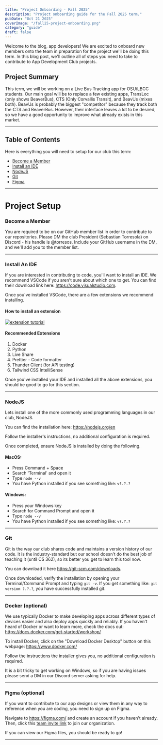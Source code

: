 ```yaml
---
title: "Project Onboarding - Fall 2025"
description: "Project onboarding guide for the Fall 2025 term."
pubDate: "Oct 21 2025"
coverImage: "/fall25-project-onboarding.png"
category: "guide"
draft: false
---
```


Welcome to the blog, app developers! We are excited to onboard new members onto the team in preparation for the project we'll be doing this term. In this blog post, we'll outline all of steps you need to take to contribute to App Development Club projects.

## Project Summary

This term, we will be working on a Live Bus Tracking app for OSU/LBCC students. Our main goal will be to replace a few existing apps, TransLoc (only shows BeaverBus), CTS (Only Corvallis Transit), and BeavUs (mixes both). BeavUs is probably the biggest "competitor" because they track both the CTS and BeaverBus. However, their interface leaves a lot to be desired, so we have a good opportunity to improve what already exists in this market.

---

## Table of Contents

Here is everything you will need to setup for our club this term:

- [Become a Member](#become-a-member)
- [Install an IDE](#install-an-ide)
- [NodeJS](#nodejs)
- [Git](#git)
- [Figma](#figma)

---

# Project Setup

### Become a Member

You are required to be on our GitHub member list in order to contribute to our repositories. Please DM the club President (Sebastian Torresola) on Discord - his handle is @torresos. Include your GitHub username in the DM, and we'll add you to the member list.

---

### Install An IDE

If you are interested in contributing to code, you'll want to install an IDE. We recommend VSCode if you aren't sure about which one to get. You can find their download link here: https://code.visualstudio.com.

Once you've installed VSCode, there are a few extensions we recommend installing.

#### How to install an extension

[![extension tutorial](/vs-code-extension-thumbnail.png)](https://www.youtube.com/watch?v=AUt8NgwMbOo&t=8)

#### Recommended Extensions

1. Docker
2. Python
3. Live Share
4. Prettier - Code formatter
5. Thunder Client (for API testing)
6. Tailwind CSS IntelliSense

Once you've installed your IDE and installed all the above extensions, you should be good to go for this section.

---

### NodeJS

Lets install one of the more commonly used programming languages in our club, NodeJS.

You can find the installation here: https://nodejs.org/en

Follow the installer's instructions, no additional configuration is required.

Once completed, ensure NodeJS is installed by doing the following.

#### MacOS:

- Press Command + Space
- Search 'Terminal' and open it
- Type `node --v`
- You have Python installed if you see something like: `v?.?.?`

#### Windows:

- Press your Windows key
- Search for Command Prompt and open it
- Type `node --v`
- You have Python installed if you see something like: `v?.?.?`

---

<!-- ### Python

For now, our BeavsAI backend is written in Python and FastAPI. We may change this in the future, but lets install Python just in case.

Install the latest Python version (3.13.0) here: https://www.python.org/downloads/

Follow the installer's instructions, no additional configuration is required.

Once completed, ensure Python is installed by doing the following.

#### MacOS:

- Press Command + Space
- Search 'Terminal' and open it
- Type `python3 --version` or `python --version`
- You have Python installed if you see something like: `Python 3.?.?`

#### Windows:

- Press your Windows key
- Search for Command Prompt and open it
- Type `python3 --version` or `python -version`
- You have Python installed if you see something like: `Python 3.?.?`

--- -->

### Git

Git is the way our club shares code and maintains a version history of our code. It is the industry-standard but our school doesn't do the best job of teaching it (until CS 362), so its better you get to learn this tool now.

You can download it here https://git-scm.com/downloads.

Once downloaded, verify the installation by opening your Terminal/Command Prompt and typing `git -v`. If you get something like: `git version ?.?.?`, you have successfully installed git.

---

### Docker (optional)

We use typically Docker to make developing apps across different types of devices easier and also deploy apps quickly and reliably. If you haven't heard of Docker or want to learn more, check the docs out: https://docs.docker.com/get-started/workshop/

To install Docker, click on the "Download Docker Desktop" button on this webpage: https://www.docker.com/

Follow the instructions the installer gives you, no additional configuration is required.

It is a bit tricky to get working on Windows, so if you are having issues please send a DM in our Discord server asking for help.

---

### Figma (optional)

If you want to contribute to our app designs or view them in any way to reference when you are coding, you need to sign up on Figma.

Navigate to https://figma.com/ and create an account if you haven't already. Then, click this [team invite link](https://www.figma.com/team_invite/redeem/vofxXWcJHmGBUyHbIZ2aAK) to join our organization.

If you can view our Figma files, you should be ready to go!

---